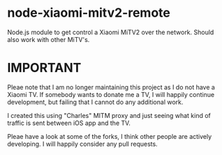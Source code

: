 # node-xiaomi-mitv2-remote
Node.js module to get control a Xiaomi MiTV2 over the network. Should also work with other MiTV's.

# IMPORTANT
Pleae note that I am no longer maintaining this project as I do not have a Xiaomi TV. If somebody wants to donate me a TV, I will happily continue development, but failing that I cannot do any additional work.

I created this using "Charles" MITM proxy and just seeing what kind of traffic is sent between iOS app and the TV.

Pleae have a look at some of the forks, I think other people are actively developing. I will happily consider any pull requests.
